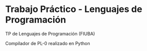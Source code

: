 Trabajo Práctico - Lenguajes de Programación
============================

TP de Lenguajes de Programación (FIUBA)

Compilador de PL-0 realizado en Python
